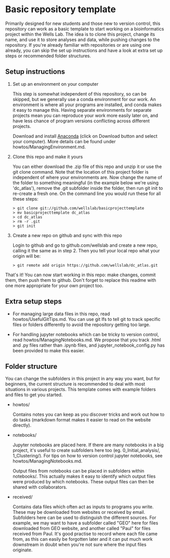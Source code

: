 # Basic repository template

Primarily designed for new students and those new to version control, this repository can work as a basic template to start working on a bioinformatics project within the Wells Lab. The idea is to clone this project, change its name, and use it to store analyses and data, while pushing changes to the repository. If you're already familiar with repositories or are using one already, you can skip the set up instructions and have a look at extra set up steps or recommended folder structures.

## Setup instructions

1. Set up an environment on your computer

    This step is somewhat independent of this repository, so can be skipped, but we generally use a conda environment for our work. An environment is where all your programs are installed, and conda makes it easy to manage this. Having separate environments for separate projects mean you can reproduce your work more easily later on, and have less chance of program versions conflicting across different projects.

    Download and install [Anaconda](https://www.anaconda.com/products/individual) (click on Download button and select your computer). More details can be found under howtos/ManagingEnvironment.md.

2. Clone this repo and make it yours

    You can either download the .zip file of this repo and unzip it or use the git clone command. Note that the location of this project folder is independent of where your environments are. Now change the name of the folder to something meaningful (in the example below we're using 'dc_atlas'), remove the .git subfolder inside the folder, then run git init to re-create a fresh one. On the command line you would run these for all these steps:
    ```
    > git clone git://github.com/wellslab/basicprojecttemplate
    > mv basicprojecttemplate dc_atlas
    > cd dc_atlas
    > rm -r .git
    > git init
    ```

3. Create a new repo on github and sync with this repo
    
    Login to github and go to github.com/wellslab and create a new repo, calling it the same as in step 2. Then you tell your local repo what your origin will be:
    ```
    > git remote add origin https://github.com/wellslab/dc_atlas.git
    ```
    
That's it! You can now start working in this repo: make changes, commit them, then push them to github. Don't forget to replace this readme with one more appropriate for your own project too.

## Extra setup steps

- For managing large data files in this repo, read howtos/UsefulGitTips.md. You can use git lfs to tell git to track specific files or folders differently to avoid the repository getting too large.

- For handling jupyter notebooks which can be tricky to version control, read howtos/ManagingNotebooks.md. We propose that you track .html and .py files rather than .ipynb files, and jupyter_notebook_config.py has been provided to make this easier.


## Folder structure

You can change the subfolders in this project in any way you want, but for beginners, the current structure is recommended to deal with most situations in various projects. This template comes with example folders and files to get you started.

* howtos/

    Contains notes you can keep as you discover tricks and work out how to do tasks (markdown format makes it easier to read on the website directly).

* notebooks/

    Jupyter notebooks are placed here. If there are many notebooks in a big project, it's useful to create subfolders here too (eg. 0_Initial_analysis/, 1_Clustering/). For tips on how to version control jupyter notebooks, see howtos/ManagingNotebooks.md.

    Output files from notebooks can be placed in subfolders within notebooks/. This actually makes it easy to identify which output files were produced by which notebooks. These output files can then be shared with collaborators.

* received/

    Contains data files which often act as inputs to programs you write. These may be downloaded from websites or received by email. Subfolders here can be used to distinguish the different sources. For example, we may want to have a subfolder called "GEO" here for files downloaded from GEO website, and another called "Paul" for files received from Paul. It's good practise to record where each file came from, as this can easily be forgotten later and it can put much work downstream in doubt when you're not sure where the input files originate.
